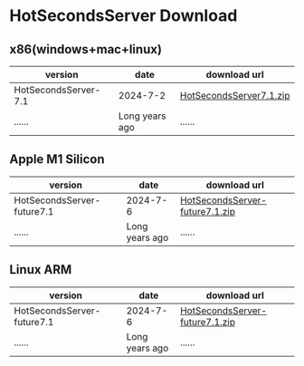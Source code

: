 # HotSecondsServer Download


## x86(windows+mac+linux)
| version | date |   download url |
| ------ | ------ |  ------| 
|HotSecondsServer-7.1| 2024-7-2 | [HotSecondsServer7.1.zip](https://github.com/Liubsyy/HotSecondsIDEA/releases/download/server7/HotSecondsServer7.1.zip)
| ...... | Long years ago |  ...... | 

## Apple M1 Silicon
| version | date |   download url |
| ------ | ------ |  ------| 
|HotSecondsServer-future7.1| 2024-7-6 | [HotSecondsServer-future7.1.zip](https://github.com/Liubsyy/HotSecondsIDEA/releases/download/ARM-future7/HotSecondsServer7.1-ARM.zip)
| ...... | Long years ago |  ...... | 


## Linux ARM
| version | date |   download url |
| ------ | ------ |  ------| 
|HotSecondsServer-future7.1| 2024-7-6 | [HotSecondsServer-future7.1.zip](https://github.com/Liubsyy/HotSecondsIDEA/releases/download/ARM-future7/HotSecondsServer7.1-ARM.zip)
| ...... | Long years ago |  ...... | 









